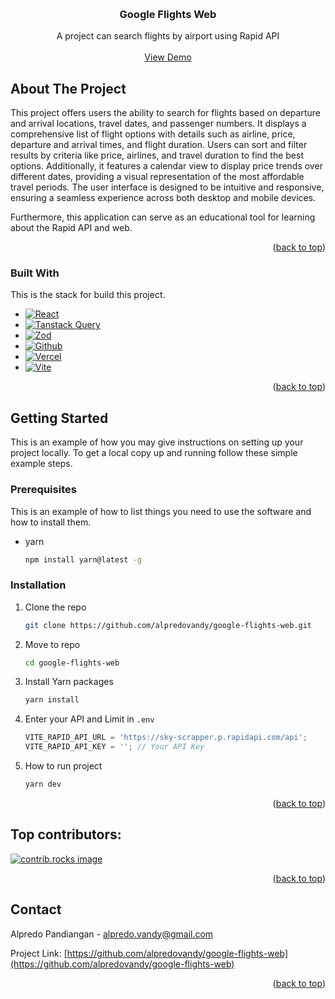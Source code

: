 <a id="readme-top"></a>

<!-- PROJECT TITLE -->
<br />
<div align="center">
  <h3 align="center">Google Flights Web</h3>

  <p align="center">
   A project can search flights by airport using Rapid API
    <br />
    <br />
    <a href="https://google-flights-web.vercel.app">View Demo</a>

  </p>
</div>

<!-- ABOUT THE PROJECT -->

## About The Project

This project offers users the ability to search for flights based on departure and arrival locations, travel dates, and passenger numbers. It displays a comprehensive list of flight options with details such as airline, price, departure and arrival times, and flight duration. Users can sort and filter results by criteria like price, airlines, and travel duration to find the best options. Additionally, it features a calendar view to display price trends over different dates, providing a visual representation of the most affordable travel periods. The user interface is designed to be intuitive and responsive, ensuring a seamless experience across both desktop and mobile devices.

Furthermore, this application can serve as an educational tool for learning about the Rapid API and web.

<p align="right">(<a href="#readme-top">back to top</a>)</p>

### Built With

This is the stack for build this project.

-   [![React][React.js]][React-url]
-   [![Tanstack Query][Tanstack Query]][TanstackQuery-url]
-   [![Zod][Zod]][Zod-url]
-   [![Github][Github]][Github-url]
-   [![Vercel][Vercel]][Vercel-url]
-   [![Vite][Vite]][Vite-url]

<p align="right">(<a href="#readme-top">back to top</a>)</p>

<!-- GETTING STARTED -->

## Getting Started

This is an example of how you may give instructions on setting up your project locally.
To get a local copy up and running follow these simple example steps.

### Prerequisites

This is an example of how to list things you need to use the software and how to install them.

-   yarn
    ```sh
    npm install yarn@latest -g
    ```

### Installation

1. Clone the repo
    ```sh
    git clone https://github.com/alpredovandy/google-flights-web.git
    ```
2. Move to repo
    ```sh
    cd google-flights-web
    ```
3. Install Yarn packages
    ```sh
    yarn install
    ```
4. Enter your API and Limit in `.env`
    ```js
    VITE_RAPID_API_URL = 'https://sky-scrapper.p.rapidapi.com/api';
    VITE_RAPID_API_KEY = ''; // Your API Key
    ```
5. How to run project
    ```sh
    yarn dev
    ```

<p align="right">(<a href="#readme-top">back to top</a>)</p>

<!-- CONTRIBUTING -->

## Top contributors:

<a href="https://github.com/alpredovandy/google-flights-web/graphs/contributors">
  <img src="https://contrib.rocks/image?repo=alpredovandy/google-flights-web" alt="contrib.rocks image" />
</a>

<p align="right">(<a href="#readme-top">back to top</a>)</p>

<!-- CONTACT -->

## Contact

Alpredo Pandiangan - alpredo.vandy@gmail.com

Project Link: [https://github.com/alpredovandy/google-flights-web](https://github.com/alpredovandy/google-flights-web)

<p align="right">(<a href="#readme-top">back to top</a>)</p>

<!-- MARKDOWN LINKS & IMAGES -->
<!-- https://www.markdownguide.org/basic-syntax/#reference-style-links -->

[React.js]: https://img.shields.io/badge/React-20232A?style=for-the-badge&logo=react&logoColor=61DAFB
[React-url]: https://reactjs.org
[Tanstack Query]: https://img.shields.io/badge/reactquery-whitesmoke?style=for-the-badge&logo=react-query
[TanstackQuery-url]: https://tanstack.com/query/latest
[Zod]: https://img.shields.io/badge/zod-blue?style=for-the-badge&logo=zod
[Zod-url]: https://zod.dev
[Github]: https://img.shields.io/badge/github-api-black?style=for-the-badge&logo=github
[Github-url]: https://github.com
[Vercel]: https://img.shields.io/badge/vercel-black?style=for-the-badge&logo=vercel
[Vercel-url]: https://vercel.com
[Vite]: https://img.shields.io/badge/vite-FFFFE0?style=for-the-badge&logo=vite
[Vite-url]: https://vite.dev
